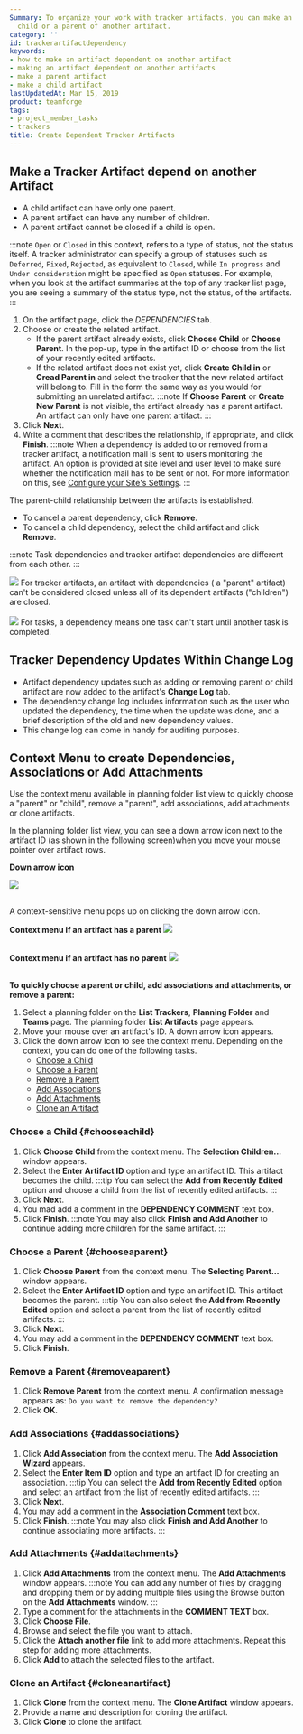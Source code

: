 ```yaml
---
Summary: To organize your work with tracker artifacts, you can make an artifact a
  child or a parent of another artifact.
category: ''
id: trackerartifactdependency
keywords:
- how to make an artifact dependent on another artifact
- making an artifact dependent on another artifacts
- make a parent artifact
- make a child artifact
lastUpdatedAt: Mar 15, 2019
product: teamforge
tags:
- project_member_tasks
- trackers
title: Create Dependent Tracker Artifacts
---
```



## Make a Tracker Artifact depend on another Artifact

* A child artifact can have only one parent.
* A parent artifact can have any number of children.
* A parent artifact cannot be closed if a child is open.

:::note
`Open` or `Closed` in this context, refers to a type of status, not the status itself. A tracker administrator can specify a group of statuses such as `Deferred`, `Fixed`, `Rejected`, as equivalent to `Closed`, while `In progress` and `Under consideration` might be specified as `Open` statuses. For example, when you look at the artifact summaries at the top of any tracker list page, you are seeing a summary of the status type, not the status, of the artifacts.
:::

1. On the artifact page, click the _DEPENDENCIES_ tab.
2. Choose or create the related artifact.
   * If the parent artifact already exists, click **Choose Child** or **Choose Parent**. In the pop-up, type in the artifact ID or choose from the list of your recently edited artifacts.
   * If the related artifact does not exist yet, click **Create Child in** or **Cread Parent in** and select the tracker that the new related artifact will belong to. Fill in the form the same way as you would for submitting an unrelated artifact.
   :::note
   If **Choose Parent** or **Create New Parent** is not visible, the artifact already has a parent artifact. An artifact can only have one parent artifact.
   :::
 3. Click **Next**.
 4. Write a comment that describes the relationship, if appropriate, and click **Finish**.
    :::note
    When a dependency is added to or removed from a tracker artifact, a notification mail is sent to users monitoring the artifact. An option is provided at site level and user level to make sure whether the notification mail has to be sent or not. For more information on this, see [Configure your Site's Settings](./siteadmin-configuresiteviaui.html).
    :::

The parent-child relationship between the artifacts is established.

   * To cancel a parent dependency, click **Remove**.
   * To cancel a child dependency, select the child artifact and click **Remove**.

:::note
Task dependencies and tracker artifact dependencies are different from each other.
:::

   ![](/docs/assets/images/status-success-small.png) For tracker artifacts, an artifact with dependencies ( a "parent" artifact) can't be considered closed unless all of its dependent artifacts ("children") are closed. <br></br>
   ![](/docs/assets/images/status-success-small.png) For tasks, a dependency means one task can't start until another task is completed.

## Tracker Dependency Updates Within Change Log  

* Artifact dependency updates such as adding or removing parent or child artifact are now added to the artifact's **Change Log** tab.
* The dependency change log includes information such as the user who updated the dependency, the time when the update was done, and a brief description of the old and new dependency values.
* This change log can come in handy for auditing purposes.

## Context Menu to create Dependencies, Associations or Add Attachments

Use the context menu available in planning folder list view to quickly choose a "parent" or "child", remove a "parent", add associations, add attachments or clone artifacts.

In the planning folder list view, you can see a down arrow icon next to the artifact ID (as shown in the following screen)when you move your mouse pointer over artifact rows.

**Down arrow icon**

![](/docs/assets/images/downarrowicon.png)<br></br>

A context-sensitive menu pops up on clicking the down arrow icon.

**Context menu if an artifact has a parent**
![](/docs/assets/images/withparent.png)<br></br>

**Context menu if an artifact has no parent**
![](/docs/assets/images/noparent.png) <br></br>

**To quickly choose a parent or child, add associations and attachments, or remove a parent:**

1. Select a planning folder on the **List Trackers**, **Planning Folder** and **Teams** page. The planning folder **List Artifacts** page appears.
2. Move your mouse over an artifact's ID. A down arrow icon appears.
3. Click the down arrow icon to see the context menu. Depending on the context, you can do one of the following tasks.
   * [Choose a Child](#chooseachild)
   * [Choose a Parent](#chooseaparent)
   * [Remove a Parent](#removeaparent)
   * [Add Associations](#addassociations)
   * [Add Attachments](#addattachments)
   * [Clone an Artifact](#cloneanartifact)

### Choose a Child {#chooseachild}

1. Click **Choose Child** from the context menu. The **Selection Children...** window appears.
2. Select the **Enter Artifact ID** option and type an artifact ID. This artifact becomes the child.
   :::tip
   You can select the **Add from Recently Edited** option and choose a child from the list of recently edited artifacts.
   :::
3. Click **Next**.
4. You mad add a comment in the **DEPENDENCY COMMENT** text box.
5. Click **Finish**.
   :::note
   You may also click **Finish and Add Another** to continue adding more children for the same artifact.
   :::

### Choose a Parent {#chooseaparent}
1. Click **Choose Parent** from the context menu. The **Selecting Parent...** window appears.
2. Select the **Enter Artifact ID** option and type an artifact ID. This artifact becomes the parent.
    :::tip
    You can also select the **Add from Recently Edited** option and select a parent from the list of recently edited artifacts.
    :::
3. Click **Next**.
4. You may add a comment in the **DEPENDENCY COMMENT** text box.
5. Click **Finish**.

### Remove a Parent {#removeaparent}
1.  Click **Remove Parent** from the context menu. A confirmation message appears as: `Do you want to remove the dependency?`
2. Click **OK**.

### Add Associations {#addassociations}

1. Click **Add Association** from the context menu. The **Add Association Wizard** appears.
2. Select the **Enter Item ID** option and type an artifact ID for creating an association.
   :::tip
   You can select the **Add from Recently Edited** option and select an artifact from the list of recently edited artifacts.
   :::
3. Click **Next**.
4. You may add a comment in the **Association Comment** text box.
5. Click **Finish**.
   :::note
   You may also click **Finish and Add Another** to continue associating more artifacts.
   :::

### Add Attachments {#addattachments}

1. Click **Add Attachments** from the context menu. The **Add Attachments** window appears.
   :::note
   You can add any number of files by dragging and dropping them or by adding multiple files using the Browse button on the **Add Attachments** window.
   :::
2. Type a comment for the attachments in the **COMMENT TEXT** box.
3. Click **Choose File**.
4. Browse and select the file you want to attach.
5. Click the **Attach another file** link to add more attachments. Repeat this step for adding more attachments.
6. Click **Add** to attach the selected files to the artifact.

### Clone an Artifact {#cloneanartifact}

1. Click **Clone** from the context menu. The **Clone Artifact** window appears.
2. Provide a name and description for cloning the artifact.
3. Click **Clone** to clone the artifact.

